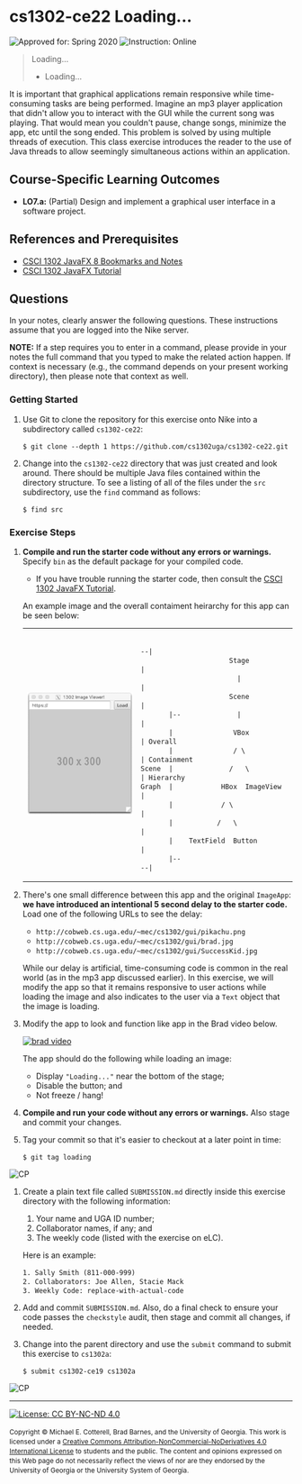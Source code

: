 # cs1302-ce22 Loading...

![Approved for: Spring 2020](https://img.shields.io/badge/Approved%20for-Spring%202020-blue)
![Instruction: Online](https://img.shields.io/badge/Instruction-Online-important)

> Loading...
>
>
> - Loading...

It is important that graphical applications remain responsive while time-consuming tasks
are being performed. Imagine an mp3 player application that didn't allow you to interact
with the GUI while the current song was playing. That would mean you couldn't pause,
change songs, minimize the app, etc until the song ended. This problem is solved by using
multiple threads of execution. This class exercise introduces the reader to the use of
Java threads to allow seemingly simultaneous actions within an application.

## Course-Specific Learning Outcomes
* **LO7.a:** (Partial) Design and implement a graphical user interface in a software project.

## References and Prerequisites

* [CSCI 1302 JavaFX 8 Bookmarks and Notes](http://cobweb.cs.uga.edu/~mec/cs1302/gui/)
* [CSCI 1302 JavaFX Tutorial](https://github.com/cs1302uga/cs1302-tutorials/blob/master/javafx/javafx.md)

## Questions

In your notes, clearly answer the following questions. These instructions assume that you are 
logged into the Nike server. 

**NOTE:** If a step requires you to enter in a command, please provide in your notes the full 
command that you typed to make the related action happen. If context is necessary (e.g., the 
command depends on your present working directory), then please note that context as well.

### Getting Started

1. Use Git to clone the repository for this exercise onto Nike into a subdirectory called `cs1302-ce22`:

   ```
   $ git clone --depth 1 https://github.com/cs1302uga/cs1302-ce22.git
   ```

1. Change into the `cs1302-ce22` directory that was just created and look around. There should be
   multiple Java files contained within the directory structure. To see a listing of all of the 
   files under the `src` subdirectory, use the `find` command as follows:
   
   ```
   $ find src
   ```
### Exercise Steps

1. **Compile and run the starter code without any errors or warnings.**
   Specify `bin` as the default package for your compiled code.
   
   * If you have trouble running the starter code, then consult the 
     [CSCI 1302 JavaFX Tutorial](https://github.com/cs1302uga/cs1302-tutorials/blob/master/javafx/javafx.md).
     
   An example image and the overall contaiment heirarchy for this app can be seen below:

   <table>
   <tr>
      <td><img src="https://github.com/cs1302uga/cs1302-ce19/blob/master/ScreenShot.png?raw=true" width=300></td>
      <td><pre><code>                                        --|
                         Stage            |
                           |              |
                         Scene            |
          |--              |              |
          |               VBox            | Overall
          |               / \             | Containment
   Scene  |              /   \            | Hierarchy
   Graph  |            HBox  ImageView    |
          |            / \                |
          |           /   \               |
          |    TextField  Button          |
          |--                           --|
   </code></pre></td>
   </tr>
   </table>

1. There's one small difference between this app and the original `ImageApp`: **we have 
   introduced an intentional 5 second delay to the starter code.** Load one of the following
   URLs to see the delay:
     * `http://cobweb.cs.uga.edu/~mec/cs1302/gui/pikachu.png`
     * `http://cobweb.cs.uga.edu/~mec/cs1302/gui/brad.jpg`
     * `http://cobweb.cs.uga.edu/~mec/cs1302/gui/SuccessKid.jpg`
 
   While our delay is artificial, time-consuming code is common in the real world (as in the mp3 app 
   discussed earlier). In this exercise, we will modify the app so that it remains responsive to user
   actions while loading the image and also indicates to the user via a `Text` object that the image is
   loading.

1. Modify the app to look and function like app in the Brad video below.
   
   <a href="https://i.imgur.com/hjbuSHR.gifv">
   <img alt="brad video" src="https://i.imgur.com/hjbuSHR.jpg?play" width="300">
   </a>
   
   The app should do the following while loading an image:
     
   * Display `"Loading..."` near the bottom of the stage;
   * Disable the button; and
   * Not freeze / hang! 
   
1. **Compile and run your code without any errors or warnings.**
   Also stage and commit your changes.
   
1. Tag your commit so that it's easier to checkout at a later
   point in time:
   
   ```
   $ git tag loading
   ```

![CP](https://img.shields.io/badge/Checkpoint-2-success?style=for-the-badge)

1. Create a plain text file called `SUBMISSION.md` directly inside this exercise
   directory with the following information:

   1. Your name and UGA ID number;
   1. Collaborator names, if any; and
   1. The weekly code (listed with the exercise on eLC).
   
   Here is an example:
   
   ```
   1. Sally Smith (811-000-999)
   2. Collaborators: Joe Allen, Stacie Mack
   3. Weekly Code: replace-with-actual-code
   ```

1. Add and commit `SUBMISSION.md`. Also, do a final check to ensure your code 
   passes the `checkstyle` audit, then stage and commit all changes, if needed.

1. Change into the parent directory and use the `submit` command to submit this exercise to `cs1302a`:
   
   ```
   $ submit cs1302-ce19 cs1302a
   ```
   
![CP](https://img.shields.io/badge/Checkpoint-Submission-success?style=for-the-badge)
   
<hr/>

[![License: CC BY-NC-ND 4.0](https://img.shields.io/badge/License-CC%20BY--NC--ND%204.0-lightgrey.svg)](http://creativecommons.org/licenses/by-nc-nd/4.0/)

<small>
Copyright &copy; Michael E. Cotterell, Brad Barnes, and the University of Georgia.
This work is licensed under a <a rel="license" href="http://creativecommons.org/licenses/by-nc-nd/4.0/">Creative Commons Attribution-NonCommercial-NoDerivatives 4.0 International License</a> to students and the public.
The content and opinions expressed on this Web page do not necessarily reflect the views of nor are they endorsed by the University of Georgia or the University System of Georgia.
</small>
